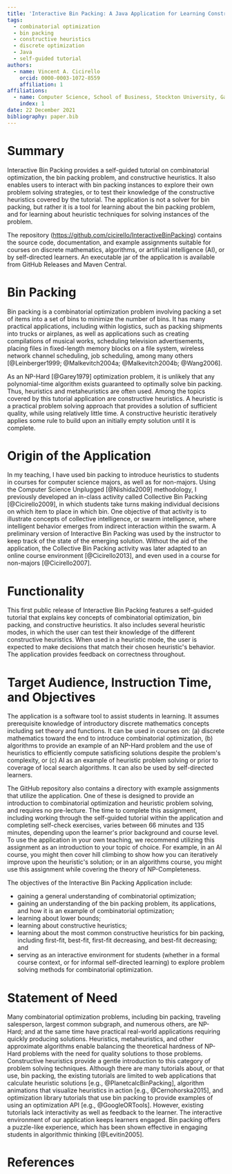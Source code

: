 ```yaml
---
title: 'Interactive Bin Packing: A Java Application for Learning Constructive Heuristics for Combinatorial Optimization'
tags:
  - combinatorial optimization
  - bin packing
  - constructive heuristics
  - discrete optimization
  - Java
  - self-guided tutorial
authors:
  - name: Vincent A. Cicirello
    orcid: 0000-0003-1072-8559
    affiliation: 1
affiliations:
  - name: Computer Science, School of Business, Stockton University, Galloway, NJ 08205
    index: 1
date: 22 December 2021
bibliography: paper.bib
---
```


# Summary

Interactive Bin Packing provides a self-guided tutorial on combinatorial 
optimization, the bin packing problem, and constructive heuristics. It also 
enables users to interact with bin packing instances to explore their 
own problem solving strategies, or to test their knowledge of the 
constructive heuristics covered by the tutorial. The application is not a 
solver for bin packing, but rather it is a tool for learning about the 
bin packing problem, and for learning about heuristic techniques 
for solving instances of the problem.

The repository (https://github.com/cicirello/InteractiveBinPacking) contains 
the source code, documentation, and example assignments suitable for courses
on discrete mathematics, algorithms, or artificial intelligence (AI), or by 
self-directed learners. An executable jar of the application is available 
from GitHub Releases and Maven Central.

# Bin Packing

Bin packing is a combinatorial optimization problem involving 
packing a set of items into a set of bins to minimize the number of 
bins. It has many practical applications, including 
within logistics, such as packing shipments into trucks or airplanes, 
as well as applications such as creating compilations of musical works, 
scheduling television advertisements, placing files in fixed-length 
memory blocks on a file system, wireless network channel scheduling, 
job scheduling, among many 
others [@Leinberger1999; @Malkevitch2004a; @Malkevitch2004b; @Wang2006].

As an NP-Hard [@Garey1979] optimization problem, it is unlikely that any 
polynomial-time algorithm exists guaranteed to optimally solve bin packing. 
Thus, heuristics and metaheuristics are often used. Among the topics 
covered by this tutorial application are constructive heuristics. A 
heuristic is a practical problem solving approach that provides a 
solution of sufficient quality, while using relatively little time. A 
constructive heuristic iteratively applies some rule to build upon an 
initially empty solution until it is complete. 

# Origin of the Application

In my teaching, I have used bin packing to introduce heuristics to 
students in courses for computer science majors, as well as for 
non-majors. Using the Computer Science Unplugged [@Nishida2009] 
methodology, I previously developed an in-class activity called 
Collective Bin Packing [@Cicirello2009], in which students take turns 
making individual decisions on which item to place in which bin. One 
objective of that activity is to illustrate concepts of collective
intelligence, or swarm intelligence, where intelligent behavior emerges 
from indirect interaction within the swarm. A preliminary version of 
Interactive Bin Packing was used by the instructor to keep track of the 
state of the emerging solution. Without the aid of the application, 
the Collective Bin Packing activity was later adapted to an online 
course environment [@Cicirello2013], and even used in a course for 
non-majors [@Cicirello2007]. 

# Functionality

This first public release of Interactive Bin Packing features a 
self-guided tutorial that explains key concepts of combinatorial 
optimization, bin packing, and constructive heuristics. It also 
includes several heuristic modes, in which the user can test their 
knowledge of the different constructive heuristics. When used in a 
heuristic mode, the user is expected to make decisions that match 
their chosen heuristic's behavior. The application provides feedback 
on correctness throughout.

# Target Audience, Instruction Time, and Objectives

The application is a software tool to assist students in learning. It 
assumes prerequisite knowledge of introductory discrete mathematics concepts
including set theory and functions. It can be used in courses 
on: (a) discrete mathematics toward the end to introduce combinatorial 
optimization, (b) algorithms to provide an example of an NP-Hard problem 
and the use of heuristics to efficiently compute satisficing solutions 
despite the problem's complexity, or (c) AI as an 
example of heuristic problem solving or prior to coverage of local 
search algorithms. It can also be used by self-directed learners.

The GitHub repository also contains a directory with example assignments
that utilize the application. One of these is designed to provide an 
introduction to combinatorial optimization and heuristic problem solving,
and requires no pre-lecture. The time to complete this assignment, including 
working through the self-guided tutorial within the application
and completing self-check exercises, varies between 66 minutes 
and 135 minutes, depending upon the learner's prior background and course 
level. To use the application in your own teaching, we recommend 
utilizing this assignment as an introduction to your topic of 
choice. For example, in an AI course, you might then cover hill 
climbing to show how you can iteratively improve upon the heuristic's 
solution; or in an algorithms course, you might use this assignment 
while covering the theory of NP-Completeness.

The objectives of the Interactive Bin Packing Application include:

* gaining a general understanding of combinatorial optimization;
* gaining an understanding of the bin packing problem, its 
  applications, and how it is an example of combinatorial 
  optimization;
* learning about lower bounds;
* learning about constructive heuristics;
* learning about the most common constructive heuristics for bin 
  packing, including first-fit, best-fit, first-fit decreasing, 
  and best-fit decreasing; and
* serving as an interactive environment for students (whether in a 
  formal course context, or for informal self-directed learning) to 
  explore problem solving methods for combinatorial optimization.

# Statement of Need

Many combinatorial optimization problems, including bin packing, traveling 
salesperson, largest common subgraph, and numerous others, are NP-Hard; and 
at the same time have practical real-world applications requiring quickly 
producing solutions. Heuristics, metaheuristics, and other approximate 
algorithms enable balancing the theoretical hardness of NP-Hard problems 
with the need for quality solutions to those problems. Constructive 
heuristics provide a gentle introduction to this category of problem solving 
techniques. Although there are many tutorials about, or that use, bin packing,
the existing tutorials are limited to web applications that calculate heuristic 
solutions [e.g., @PlanetcalcBinPacking], algorithm animations that visualize heuristics 
in action [e.g., @Cernohorska2015], and optimization library tutorials that use bin 
packing to provide examples of using an optimization API [e.g., @GoogleORTools]. However, 
existing tutorials lack interactivity as well as feedback to the learner. The 
interactive environment of our application keeps learners engaged. Bin packing offers 
a puzzle-like experience, which has been shown effective in engaging students in 
algorithmic thinking [@Levitin2005].
 

# References

